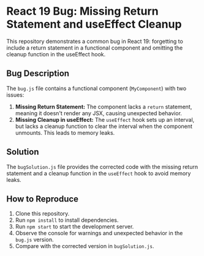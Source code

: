 # React 19 Bug: Missing Return Statement and useEffect Cleanup

This repository demonstrates a common bug in React 19: forgetting to include a return statement in a functional component and omitting the cleanup function in the useEffect hook.

## Bug Description

The `bug.js` file contains a functional component (`MyComponent`) with two issues:

1. **Missing Return Statement:** The component lacks a `return` statement, meaning it doesn't render any JSX, causing unexpected behavior.
2. **Missing Cleanup in useEffect:** The `useEffect` hook sets up an interval, but lacks a cleanup function to clear the interval when the component unmounts. This leads to memory leaks.

## Solution

The `bugSolution.js` file provides the corrected code with the missing return statement and a cleanup function in the `useEffect` hook to avoid memory leaks.

## How to Reproduce

1. Clone this repository.
2. Run `npm install` to install dependencies.
3. Run `npm start` to start the development server.
4. Observe the console for warnings and unexpected behavior in the `bug.js` version.
5. Compare with the corrected version in `bugSolution.js`.